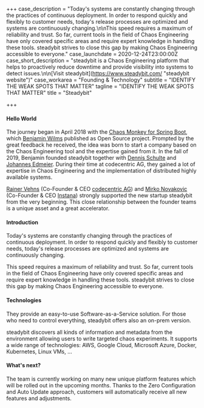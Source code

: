 +++
case_description = "Today's systems are constantly changing through the practices of continuous deployment. In order to respond quickly and flexibly to customer needs, today's release processes are optimized and systems are continuously changing.\n\nThis speed requires a maximum of reliability and trust. So far, current tools in the field of Chaos Engineering have only covered specific areas and require expert knowledge in handling these tools. steadybit strives to close this gap by making Chaos Engineering accessible to everyone."
case_launchdate = 2020-12-24T23:00:00Z
case_short_description = "steadybit is a Chaos Engineering platform that helps to proactively reduce downtime and provide visibility into systems to detect issues.\n\n[Visit steadybit](https://www.steadybit.com/ \"steadybit website\")"
case_workarea = "Founding & Technology"
subtitle = "IDENTIFY THE WEAK SPOTS THAT MATTER"
tagline = "IDENTIFY THE WEAK SPOTS THAT MATTER"
title = "<span>Steadybit</span>"

+++
#### Hello World

The journey began in April 2018 with the [Chaos Monkey for Spring Boot](https://github.com/codecentric/chaos-monkey-spring-boot), which [Benjamin Wilms](https://www.linkedin.com/in/benjamin-wilms-653383174/) published as Open Source project. Prompted by the great feedback he received, the idea was born to start a company based on the Chaos Engineering tool and the expertise gained from it. In the fall of 2019, Benjamin founded steadybit together with [Dennis Schulte](https://www.linkedin.com/in/dennis-schulte-18b5b92/) and [Johannes Edmeier](https://www.linkedin.com/in/johannes-edmeier-48793919b/). During their time at codecentric AG, they gained a lot of expertise in Chaos Engineering and the implementation of distributed highly available systems.

[Rainer Vehns](https://www.linkedin.com/in/rainer-vehns/) (Co-Founder & CEO [codecentric AG](https://www.codecentric.de/)) and [Mirko Novakovic](https://www.linkedin.com/in/mirkonovakovic/) (Co-Founder & CEO [Instana](https://www.instana.com/)) strongly supported the new startup steadybit from the very beginning. This close relationship between the founder teams is a unique asset and a great accelerator.

#### Introduction

Today's systems are constantly changing through the practices of continuous deployment. In order to respond quickly and flexibly to customer needs, today's release processes are optimized and systems are continuously changing.

This speed requires a maximum of reliability and trust. So far, current tools in the field of Chaos Engineering have only covered specific areas and require expert knowledge in handling these tools. steadybit strives to close this gap by making Chaos Engineering accessible to everyone.

#### Technologies

They provide an easy-to-use Software-as-a-Service solution. For those who need to control everything, steadybit offers also an on-prem version.

steadybit discovers all kinds of information and metadata from the environment allowing users to write targeted chaos experiments. It supports a wide range of technologies: AWS, Google Cloud, Microsoft Azure, Docker, Kubernetes, Linux VMs, …

#### What's next?

The team is currently working on many new unique platform features which will be rolled out in the upcoming months. Thanks to the Zero Configuration and Auto Update approach, customers will automatically receive all new features and adjustments.